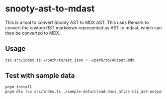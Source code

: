 # snooty-ast-to-mdast

This is a tool to convert Snooty AST to MDX AST. This uses Remark to convert the custom RST markdown represented as AST to mdast, which can then be converted to MDX.

## Usage

```bash
tsx src/index.ts ~/path/to/ast.json > ~/path/to/output.mdx
```

## Test with sample data

```bash
pnpm install
pnpm dlx tsx src/index.ts ./sample-data/cloud-docs_atlas-cli_ast-output.json > ./sample-data/output.mdx
```

